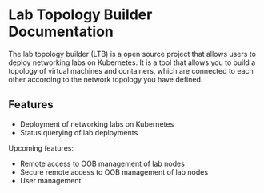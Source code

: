 # Lab Topology Builder Documentation

The lab topology builder (LTB) is a open source project that allows users to deploy networking labs on Kubernetes. It is a tool that allows you to build a topology of virtual machines and containers, which are connected to each other according to the network topology you have defined.

## Features

- Deployment of networking labs on Kubernetes
- Status querying of lab deployments

Upcoming features:

- Remote access to OOB management of lab nodes
- Secure remote access to OOB management of lab nodes
- User management
